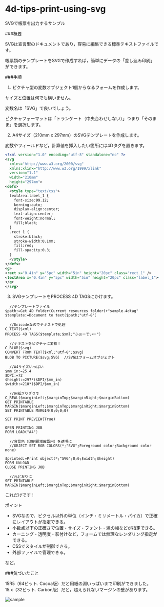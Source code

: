 # 4d-tips-print-using-svg
SVGで帳票を出力するサンプル

###概要

SVGは宣言型のドキュメントであり，容易に編集できる標準テキストファイルです。

帳票類のテンプレートをSVGで作成すれば，簡単にデータの「差し込み印刷」ができます。

###手順
1. ピクチャ型の変数オブジェクト1個からなるフォームを作成します。

サイズと位置は何でも構いません。

変数名は「SVG」で良いでしょう。

ピクチャフォーマットは「トランケート（中央合わせしない）」つまり「そのまま」を選択します。

2. A4サイズ（210mm x 297mm）のSVGテンプレートを作成します。

変数やフィールドなど，計算値を挿入したい箇所には4Dタグを置きます。

```xml
<?xml version="1.0" encoding="utf-8" standalone="no" ?>
<svg
  xmlns="http://www.w3.org/2000/svg"
  xmlns:xlink="http://www.w3.org/1999/xlink"
  version="1.1"
  width="210mm"
  height="297mm">
<defs>
  <style type="text/css">
  textArea.label_1 {
    font-size:99.12;
    kerning:auto;
    display-align:center;
    text-align:center;
    font-weight:normal;
    fill;black;
  }
  .rect_1 {
    stroke:black;
    stroke-width:0.1mm;
    fill:red;
    fill-opacity:0.3;
  }
  </style>
</defs>
<g>
<rect x="0.4in" y="5pc" width="5in" height="20pc" class="rect_1" />
<textArea x="0.4in" y="5pc" width="5in" height="20pc" class="label_1"><!--#4dtext $1--></textArea>
</g>
</svg>
```

3. SVGテンプレートをPROCESS 4D TAGSにかけます。

```
  //テンプレートファイル
$path:=Get 4D folder(Current resources folder)+"sample.4dtag"
$template:=Document to text($path;"utf-8")

  //Unicodeなのでテキストで処理
C_TEXT($xml)
PROCESS 4D TAGS($template;$xml;"ふぉーでいー")

  //テキストをピクチャに変換！
C_BLOB($svg)
CONVERT FROM TEXT($xml;"utf-8";$svg)
BLOB TO PICTURE($svg;SVG)  //SVGはフォームオブジェクト

  //A4サイズいっぱい
$mm_in:=25.4
$DPI:=72
$height:=297*($DPI/$mm_in)
$width:=210*($DPI/$mm_in)

  //用紙ぎりぎりで
C_REAL($marginLeft;$marginTop;$marginRight;$marginBottom)
GET PRINTABLE MARGIN($marginLeft;$marginTop;$marginRight;$marginBottom)
SET PRINTABLE MARGIN(0;0;0;0)

SET PRINT PREVIEW(True)

OPEN PRINTING JOB
FORM LOAD("A4")

  //背景色（印刷領域確認用）を透明に
  //OBJECT SET RGB COLORS(*;"SVG";Foreground color;Background color none)

$printed:=Print object(*;"SVG";0;0;$width;$height)
FORM UNLOAD
CLOSE PRINTING JOB

  //元どおりに
SET PRINTABLE MARGIN($marginLeft;$marginTop;$marginRight;$marginBottom)
```

これだけです！

ポイント

* SVGなので，ピクセル以外の単位（インチ・ミリメートル・パイカ）で正確にレイアウトが指定できる。
* 小数点以下の正確さで位置・サイズ・フォント・線の幅などが指定できる。
* カーニング・透明度・影付けなど，フォームでは無理なレンダリング指定ができる。
* CSSでスタイルが制御できる。
* 外部ファイルで管理できる。

など。

###気づいたこと

15R5（64ビット. Cocoa版）だと用紙の淵いっぱいまで印刷ができました。
15.x（32ビット. Carbon版）だと，超えられないマージンの壁があります。

![sample](https://cloud.githubusercontent.com/assets/10509075/21215808/c37fb426-c2e6-11e6-8460-19d8816882b3.png)

